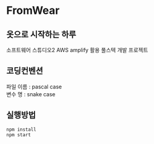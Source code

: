 # FromWear
## 옷으로 시작하는 하루
소프트웨어 스튜디오2 AWS amplify 활용 풀스텍 개발 프로젝트

## 코딩컨벤션
파일 이름 : pascal case <br>
변수 명 : snake case

## 실행방법
`npm install` <br>
`npm start`
